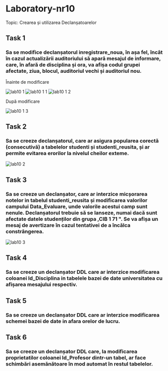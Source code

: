 # Laboratory-nr10

Topic: Crearea și utilizarea Declanșatoarelor

## Task 1
<h3>Sa se modifice declanșatorul inregistrare_noua, în așa fel, încât în cazul actualizării
auditoriului să apară mesajul de informare, care, în afară de disciplina și ora, va afișa codul
grupei afectate, ziua, blocul, auditoriul vechi și auditoriul nou.</h3>
Înainte de modificare 

![lab10 1](https://user-images.githubusercontent.com/43128425/49701806-c8daa180-fbf9-11e8-9181-9b5c581cc7cf.PNG)
![lab10 1 1](https://user-images.githubusercontent.com/43128425/49701807-c8daa180-fbf9-11e8-814f-17be1094a8cc.PNG)
![lab10 1 2](https://user-images.githubusercontent.com/43128425/49701808-c9733800-fbf9-11e8-9331-e8bc97477b3a.PNG)

După modificare

![lab10 1 3](https://user-images.githubusercontent.com/43128425/49701812-d001af80-fbf9-11e8-83e2-6f4ee11970b3.PNG)

## Task 2
<h3>Sa se creeze declanșatorul, care ar asigura popularea corectă (consecutivă) a tabelelor studenti
și studenti_reusita, și ar permite evitarea erorilor la nivelul cheilor exteme.</h3>

![lab10 2](https://user-images.githubusercontent.com/43128425/49702622-ce88b500-fc02-11e8-9859-b50d61d14421.PNG)


## Task 3
<h3>Sa se creeze un declanșator, care ar interzice micșorarea notelor in tabelul studenti_reusita și
modificarea valorilor campului Data_Evaluare, unde valorile acestui camp sunt nenule.
Declanșatorul trebuie să se lanseze, numai dacă sunt afectate datele studenților din grupa
,CIB 1 71 ". Se va afișa un mesaj de avertizare în cazul tentativei de a încălca constrângerea.</h3>

![lab10 3](https://user-images.githubusercontent.com/43128425/49735794-f0307d80-fc90-11e8-9f24-20c233e4d55f.PNG)

## Task 4
<h3>Sa se creeze un declanșator DDL care ar interzice modificarea coloanei ld_Disciplina in
tabelele bazei de date universitatea cu afișarea mesajului respectiv.</h3>

## Task 5
<h3>Sa se creeze un declanșator DDL care ar interzice modificarea schemei bazei de date in afara
orelor de lucru.</h3>

## Task 6
<h3>Sa se creeze un declanșator DDL care, la modificarea proprietatilor coloanei ld_Profesor
dintr-un tabel, ar face schimbări asemănătoare în mod automat în restul tabelelor.</h3>
